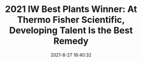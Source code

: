 ---
"title": "2021 IW Best Plants Winner: At Thermo Fisher Scientific, Developing Talent Is the Best Remedy"
"date": "2021-8-27 18:40:32"
"feed_name": "INDUSTRYWEEK"
"feed_website": "https://www.industryweek.com/"
"feed_rss": "https://www.industryweek.com/__rss/website-scheduled-content.xml?input=%7B%22sectionAlias%22%3A%22home%22%7D"
"link": "https://www.industryweek.com/resources/industryweek-best-plants-awards/article/21173623/2021-iw-best-plants-winner-at-thermo-fisher-scientific-developing-talent-is-the-best-remedy"
"file": "_posts/-4247b1b3b76d323cadb50ff74f53b1adf1ce683f.md"
"accident": "0"
"drilling": "0"
---